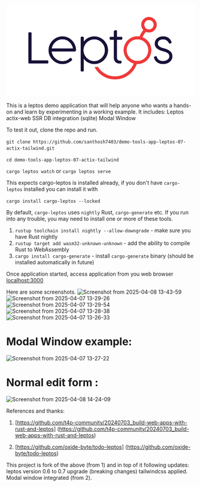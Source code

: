 <picture>
    <source srcset="https://raw.githubusercontent.com/leptos-rs/leptos/main/docs/logos/Leptos_logo_Solid_White.svg" media="(prefers-color-scheme: dark)">
    <img src="https://raw.githubusercontent.com/leptos-rs/leptos/main/docs/logos/Leptos_logo_RGB.svg" alt="Leptos Logo">
</picture>


This is a leptos demo application that will help anyone who wants a hands-on and learn by experimenting in a working example.
  It includes:
  Leptos
  actix-web
  SSR
  DB integration (sqlite)
  Modal Window


To test it out, clone the repo and run.

`git clone https://github.com/santhosh7403/demo-tools-app-leptos-07-actix-tailwind.git`

`cd demo-tools-app-leptos-07-actix-tailwind`

`cargo leptos watch`  or `cargo leptos serve`

This expects cargo-leptos is installed already, if you don't have `cargo-leptos` installed you can install it with

`cargo install cargo-leptos --locked`




By default, `cargo-leptos` uses `nightly` Rust, `cargo-generate` etc. If you run into any trouble, you may need to install one or more of these tools.

1. `rustup toolchain install nightly --allow-downgrade` - make sure you have Rust nightly
2. `rustup target add wasm32-unknown-unknown` - add the ability to compile Rust to WebAssembly
3. `cargo install cargo-generate` - install `cargo-generate` binary (should be installed automatically in future)


Once application started, access application from you web browser [ localhost:3000 ](http://localhost:3000/)

Here are some screenshots.
![Screenshot from 2025-04-08 13-43-59](https://github.com/user-attachments/assets/8f50dc0d-694e-4e38-905e-196872baa6ef)
![Screenshot from 2025-04-07 13-29-26](https://github.com/user-attachments/assets/df187002-f0b5-44ed-8783-92fd5e122b5a)
![Screenshot from 2025-04-07 13-29-54](https://github.com/user-attachments/assets/38a5de8d-e3c7-4a6b-84c2-31d8f28617f5)
![Screenshot from 2025-04-07 13-28-38](https://github.com/user-attachments/assets/c3d5c0a3-fb14-4dcd-a08d-090e98840a2f)
![Screenshot from 2025-04-07 13-26-33](https://github.com/user-attachments/assets/4fafa405-d517-484c-b922-883c1f058cc5)

# Modal Window example:
![Screenshot from 2025-04-07 13-27-22](https://github.com/user-attachments/assets/1a018da0-1e0a-4a6a-b6bb-95390a9d5382)

# Normal edit form :

![Screenshot from 2025-04-08 14-24-09](https://github.com/user-attachments/assets/4a95fabe-a9f2-4e72-9e4c-f94d2fd799b1)


References and thanks:

1. [https://github.com/t4p-community/20240703_build-web-apps-with-rust-and-leptos] (https://github.com/t4p-community/20240703_build-web-apps-with-rust-and-leptos)

2. [https://github.com/oxide-byte/todo-leptos] (https://github.com/oxide-byte/todo-leptos)

This project is fork of the above (from 1) and in top of it following updates:
    leptos version 0.6 to 0.7 upgrade (breaking changes)
    tailwindcss applied.
    Modal window integrated (from 2).
